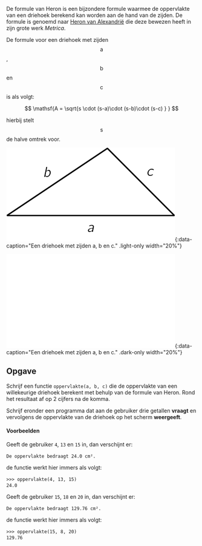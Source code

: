 De formule van Heron is een bijzondere formule waarmee de oppervlakte van een driehoek berekend kan worden aan de hand van de zijden. De formule is genoemd naar <a href="https://nl.wikipedia.org/wiki/Heron_van_Alexandri%C3%AB" target="_blank">Heron van Alexandrië</a> die deze bewezen heeft in zijn grote werk *Metrica*.

De formule voor een driehoek met zijden $$\mathsf{a}$$, $$\mathsf{b}$$ en $$\mathsf{c}$$ is als volgt:

$$
    \mathsf{A = \sqrt{s \cdot (s-a)\cdot (s-b)\cdot (s-c) } }
$$

hierbij stelt $$\mathsf{s}$$ de halve omtrek voor.

![Een driehoek met zijden a, b en c.](media/image.png "Een driehoek met zijden a, b en c."){:data-caption="Een driehoek met zijden a, b en c." .light-only width="20%"}

![Een driehoek met zijden a, b en c.](media/image_dark.png "Een driehoek met zijden a, b en c."){:data-caption="Een driehoek met zijden a, b en c." .dark-only width="20%"}

## Opgave
Schrijf een functie `oppervlakte(a, b, c)` die de oppervlakte van een willekeurige driehoek berekent met behulp van de formule van Heron. Rond het resultaat af op 2 cijfers na de komma.

Schrijf eronder een programma dat aan de gebruiker drie getallen **vraagt** en vervolgens de oppervlakte van de driehoek op het scherm **weergeeft**.

#### Voorbeelden

Geeft de gebruiker `4`, `13` en `15` in, dan verschijnt er:
```
De oppervlakte bedraagt 24.0 cm².
```
de functie werkt hier immers als volgt:
```
>>> oppervlakte(4, 13, 15)
24.0
```


Geeft de gebruiker `15`, `18` en `20` in, dan verschijnt er:
```
De oppervlakte bedraagt 129.76 cm².
```
de functie werkt hier immers als volgt:
```
>>> oppervlakte(15, 8, 20)
129.76
```